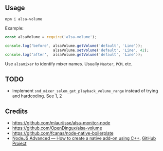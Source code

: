 
## Usage

    npm i alsa-volume

Example:

```js
const alsaVolume = require('alsa-volume');

console.log('before', alsaVolume.getVolume('default', 'Line'));
                      alsaVolume.setVolume('default', 'Line', 42);
console.log('after',  alsaVolume.getVolume('default', 'Line'));

```

Use `alsamixer` to identify mixer names. Usually `Master`, `PCM`, etc.

## TODO

- Implement `snd_mixer_selem_get_playback_volume_range` instead of trying and hardcoding. See [1](https://stackoverflow.com/questions/56675099/how-to-change-volume-of-speaker-using-alsa-library), [2](https://www.alsa-project.org/alsa-doc/alsa-lib/group___simple_mixer.html#ga09557e90c11fbd37aeed30938338698b) 

## Credits

- https://github.com/mlaurijsse/alsa-monitor-node
- https://github.com/OpenDingux/alsa-volume
- https://github.com/fcanas/node-native-boilerplate
- [NodeJS Advanced — How to create a native add-on using C++](https://medium.com/the-guild/nodejs-advanced-how-to-create-a-native-add-on-using-c-588b4f2248cc), [GitHub Project](https://github.com/DAB0mB/node-distance-addon)